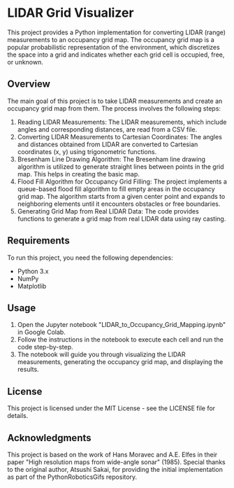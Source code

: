 # LIDAR Grid Visualizer
This project provides a Python implementation for converting LIDAR (range) measurements to an occupancy grid map. The occupancy grid map is a popular probabilistic representation of the environment, which discretizes the space into a grid and indicates whether each grid cell is occupied, free, or unknown.

## Overview
The main goal of this project is to take LIDAR measurements and create an occupancy grid map from them. The process involves the following steps:

1. Reading LIDAR Measurements: The LIDAR measurements, which include angles and corresponding distances, are read from a CSV file.
2. Converting LIDAR Measurements to Cartesian Coordinates: The angles and distances obtained from LIDAR are converted to Cartesian coordinates (x, y) using trigonometric functions.
3. Bresenham Line Drawing Algorithm: The Bresenham line drawing algorithm is utilized to generate straight lines between points in the grid map. This helps in creating the basic map.
4. Flood Fill Algorithm for Occupancy Grid Filling: The project implements a queue-based flood fill algorithm to fill empty areas in the occupancy grid map. The algorithm starts from a given center point and expands to neighboring elements until it encounters obstacles or free boundaries.
5. Generating Grid Map from Real LIDAR Data: The code provides functions to generate a grid map from real LIDAR data using ray casting.

## Requirements
To run this project, you need the following dependencies:
* Python 3.x
* NumPy
* Matplotlib

## Usage
1. Open the Jupyter notebook "LIDAR_to_Occupancy_Grid_Mapping.ipynb" in Google Colab.
2. Follow the instructions in the notebook to execute each cell and run the code step-by-step.
3. The notebook will guide you through visualizing the LIDAR measurements, generating the occupancy grid map, and displaying the results.

## License
This project is licensed under the MIT License - see the LICENSE file for details.

## Acknowledgments
This project is based on the work of Hans Moravec and A.E. Elfes in their paper "High resolution maps from wide-angle sonar" (1985). Special thanks to the original author, Atsushi Sakai, for providing the initial implementation as part of the PythonRoboticsGifs repository.
